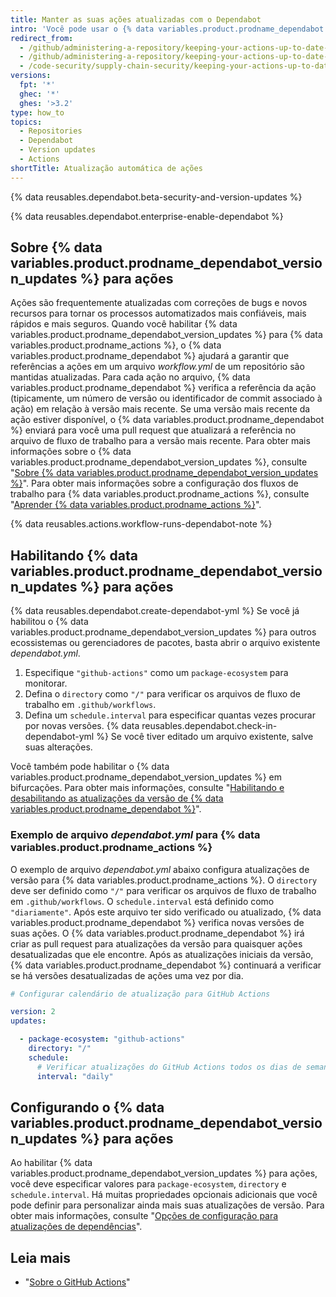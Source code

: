 ```yaml
---
title: Manter as suas ações atualizadas com o Dependabot
intro: 'Você pode usar o {% data variables.product.prodname_dependabot %} para manter as ações que você utiliza atualizadas para as versões mais recentes.'
redirect_from:
  - /github/administering-a-repository/keeping-your-actions-up-to-date-with-github-dependabot
  - /github/administering-a-repository/keeping-your-actions-up-to-date-with-dependabot
  - /code-security/supply-chain-security/keeping-your-actions-up-to-date-with-dependabot
versions:
  fpt: '*'
  ghec: '*'
  ghes: '>3.2'
type: how_to
topics:
  - Repositories
  - Dependabot
  - Version updates
  - Actions
shortTitle: Atualização automática de ações
---
```


{% data reusables.dependabot.beta-security-and-version-updates %}

{% data reusables.dependabot.enterprise-enable-dependabot %}

## Sobre {% data variables.product.prodname_dependabot_version_updates %} para ações

Ações são frequentemente atualizadas com correções de bugs e novos recursos para tornar os processos automatizados mais confiáveis, mais rápidos e mais seguros. Quando você habilitar {% data variables.product.prodname_dependabot_version_updates %} para {% data variables.product.prodname_actions %}, o {% data variables.product.prodname_dependabot %} ajudará a garantir que referências a ações em um arquivo *workflow.yml* de um repositório são mantidas atualizadas. Para cada ação no arquivo, {% data variables.product.prodname_dependabot %} verifica a referência da ação (tipicamente, um número de versão ou identificador de commit associado à ação) em relação à versão mais recente. Se uma versão mais recente da ação estiver disponível, o {% data variables.product.prodname_dependabot %} enviará para você uma pull request que atualizará a referência no arquivo de fluxo de trabalho para a versão mais recente. Para obter mais informações sobre o {% data variables.product.prodname_dependabot_version_updates %}, consulte "[Sobre {% data variables.product.prodname_dependabot_version_updates %}](/github/administering-a-repository/about-dependabot-version-updates)". Para obter mais informações sobre a configuração dos fluxos de trabalho para {% data variables.product.prodname_actions %}, consulte "[Aprender {% data variables.product.prodname_actions %}](/actions/learn-github-actions)".

{% data reusables.actions.workflow-runs-dependabot-note %}

## Habilitando {% data variables.product.prodname_dependabot_version_updates %} para ações

{% data reusables.dependabot.create-dependabot-yml %} Se você já habilitou o {% data variables.product.prodname_dependabot_version_updates %} para outros ecossistemas ou gerenciadores de pacotes, basta abrir o arquivo existente *dependabot.yml*.
1. Especifique `"github-actions"` como um `package-ecosystem` para monitorar.
1. Defina o `directory` como `"/"` para verificar os arquivos de fluxo de trabalho em `.github/workflows`.
1. Defina um `schedule.interval` para especificar quantas vezes procurar por novas versões.
{% data reusables.dependabot.check-in-dependabot-yml %} Se você tiver editado um arquivo existente, salve suas alterações.

Você também pode habilitar o {% data variables.product.prodname_dependabot_version_updates %} em bifurcações. Para obter mais informações, consulte "[Habilitando e desabilitando as atualizações da versão de {% data variables.product.prodname_dependabot %}](/code-security/supply-chain-security/keeping-your-dependencies-updated-automatically/enabling-and-disabling-dependabot-version-updates#enabling-version-updates-on-forks)".

### Exemplo de arquivo *dependabot.yml* para {% data variables.product.prodname_actions %}

O exemplo de arquivo *dependabot.yml* abaixo configura atualizações de versão para {% data variables.product.prodname_actions %}. O `directory` deve ser definido como `"/"` para verificar os arquivos de fluxo de trabalho em `.github/workflows`. O `schedule.interval` está definido como `"diariamente"`. Após este arquivo ter sido verificado ou atualizado, {% data variables.product.prodname_dependabot %} verifica novas versões de suas ações. O {% data variables.product.prodname_dependabot %} irá criar as pull request para atualizações da versão para quaisquer ações desatualizadas que ele encontre. Após as atualizações iniciais da versão, {% data variables.product.prodname_dependabot %} continuará a verificar se há versões desatualizadas de ações uma vez por dia.

```yaml
# Configurar calendário de atualização para GitHub Actions

version: 2
updates:

  - package-ecosystem: "github-actions"
    directory: "/"
    schedule:
      # Verificar atualizações do GitHub Actions todos os dias de semana
      interval: "daily"
```

## Configurando o {% data variables.product.prodname_dependabot_version_updates %} para ações

Ao habilitar {% data variables.product.prodname_dependabot_version_updates %} para ações, você deve especificar valores para `package-ecosystem`, `directory` e `schedule.interval`. Há muitas propriedades opcionais adicionais que você pode definir para personalizar ainda mais suas atualizações de versão. Para obter mais informações, consulte "[Opções de configuração para atualizações de dependências](/github/administering-a-repository/configuration-options-for-dependency-updates)".

## Leia mais

- "[Sobre o GitHub Actions](/actions/getting-started-with-github-actions/about-github-actions)"
